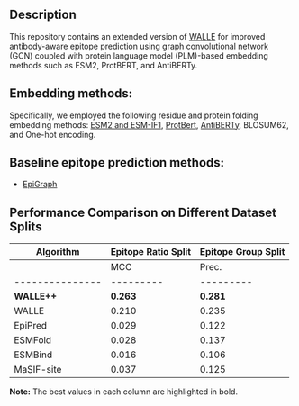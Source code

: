 ## Description


This repository contains an extended version of [WALLE](https://github.com/biochunan/AsEP-dataset.git) for improved antibody-aware epitope prediction using graph convolutional network (GCN) coupled with protein language model (PLM)-based embedding methods such as ESM2, ProtBERT, and AntiBERTy.


## Embedding methods:
Specifically, we employed the following residue and protein folding embedding methods: [ESM2 and ESM-IF1](https://github.com/facebookresearch/esm.git), [ProtBert](https://github.com/agemagician/ProtTrans.git), [AntiBERTy](https://github.com/jeffreyruffolo/AntiBERTy.git), BLOSUM62, and One-hot encoding.



## Baseline epitope prediction methods:
- [EpiGraph](https://github.com/sj584/EpiGraph.git)
<!-- 
## Dataset:
- [AsEP](https://github.com/biochunan/AsEP-dataset.git)
 -->


## Performance Comparison on Different Dataset Splits

| Algorithm     | Epitope Ratio Split                                                 | Epitope Group Split                                                |
|---------------|----------------------------------------------------------------------|----------------------------------------------------------------------|
|               | MCC     | Prec.   | Recall  | AUCROC  | F1      | MCC     | Prec.   | Recall  | AUCROC  | F1      |
|---------------|---------|---------|---------|---------|---------|---------|---------|---------|---------|---------|
| **WALLE++**   | **0.263** | **0.281** | **0.457** | **0.650** | **0.348** | **0.123** | 0.162   | **0.280** | **0.569** | **0.205** |
| WALLE         | 0.210   | 0.235   | 0.258   | 0.635   | 0.145   | 0.077   | 0.143   | 0.266   | 0.544   | 0.145   |
| EpiPred       | 0.029   | 0.122   | 0.142   | —       | 0.112   | -0.006  | 0.089   | 0.158   | —       | 0.112   |
| ESMFold       | 0.028   | 0.137   | 0.060   | —       | 0.046   | 0.018   | 0.113   | 0.034   | —       | 0.046   |
| ESMBind       | 0.016   | 0.106   | 0.090   | 0.506   | 0.064   | 0.002   | 0.082   | 0.076   | 0.500   | 0.064   |
| MaSIF-site    | 0.037   | 0.125   | 0.114   | —       | 0.128   | 0.046   | **0.164** | 0.174   | —       | 0.128   |

**Note:** The best values in each column are highlighted in bold.
